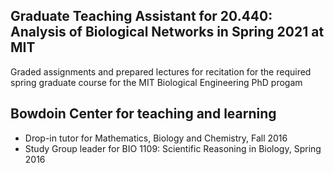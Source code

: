 ## Graduate Teaching Assistant for 20.440: Analysis of Biological Networks in Spring 2021 at MIT

Graded assignments and prepared lectures for recitation for the required spring graduate course for the MIT Biological Engineering PhD progam

## Bowdoin Center for teaching and learning
* Drop-in tutor for Mathematics, Biology and Chemistry, Fall 2016
* Study Group leader for BIO 1109: Scientific Reasoning in Biology, Spring 2016
